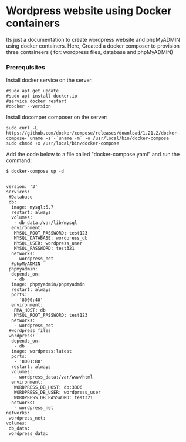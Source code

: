 #  Wordpress website using Docker containers

Its just a documentation to create wordpress website and phpMyADMIN using docker containers. Here, Created a docker composer to provision three containeers ( for: wordpress files, database and phpMyADMIN)
### Prerequisites

Install docker service on the server. 

```
#sudo apt get update
#sudo apt install docker.io
#service docker restart
#docker --version
```

Install docomper composer on the server:

```
sudo curl -L https://github.com/docker/compose/releases/download/1.21.2/docker-compose-`uname -s`-`uname -m` -o /usr/local/bin/docker-compose
sudo chmod +x /usr/local/bin/docker-compose
```

Add the code below to a file called "docker-compose.yaml" and run the command:

```
$ docker-compose up -d
```
```

version: '3'
services:
 #Database
 db:
  image: mysql:5.7
  restart: always
  volumes:
   - db_data:/var/lib/mysql
  environment:
   MYSQL_ROOT_PASSWORD: test123
   MYSQL_DATABASE: wordpress_db
   MYSQL_USER: wordpress_user
   MYSQL_PASSWORD: test321
  networks:
   - wordpress_net
  #phpMyADMIN
 phpmyadmin:
  depends_on:
   - db
  image: phpmyadmin/phpmyadmin
  restart: always
  ports:
   - '8000:40'
  environment:
   PMA_HOST: db
   MYSQL_ROOT_PASSWORD: test123
  networks:
   - wordpress_net
 #wordpress_files
 wordpress:
  depends_on:
   - db
  image: wordpress:latest
  ports:
   - '8001:80'
  restart: always
  volumes:
   - wordpress_data:/var/www/html
  environment:
   WORDPRESS_DB_HOST: db:3306
   WORDPRESS_DB_USER: wordpress_user
   WORDPRESS_DB_PASSWORD: test321
  networks:
   - wordpress_net
networks:
 wordpress_net:
volumes:
 db_data:
 wordpress_data:
```

